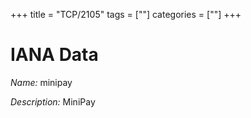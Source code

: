 +++
title = "TCP/2105"
tags = [""]
categories = [""]
+++

# IANA Data

_Name:_ minipay

_Description:_ MiniPay

